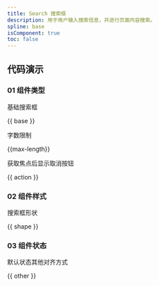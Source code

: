 ```yaml
---
title: Search 搜索框
description: 用于用户输入搜索信息，并进行页面内容搜索。
spline: base
isComponent: true
toc: false
---
```


## 代码演示

### 01 组件类型

基础搜索框

{{ base }}

字数限制

{{max-length}}

获取焦点后显示取消按钮

{{ action }}

### 02 组件样式

搜索框形状

{{ shape }}

### 03 组件状态

默认状态其他对齐方式

{{ other }}
